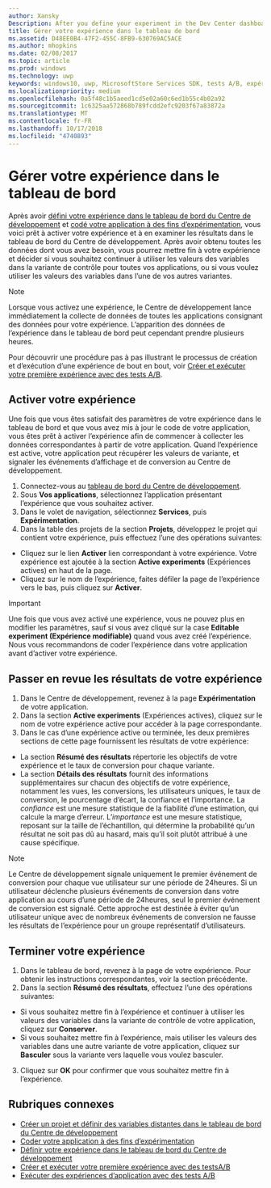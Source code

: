 ```yaml
---
author: Xansky
Description: After you define your experiment in the Dev Center dashboard and code your experiment in your app, you are ready to active your experiment and use the Dev Center dashboard to review the results of your experiment.
title: Gérer votre expérience dans le tableau de bord
ms.assetid: D48EE0B4-47F2-455C-8FB9-630769AC5ACE
ms.author: mhopkins
ms.date: 02/08/2017
ms.topic: article
ms.prod: windows
ms.technology: uwp
keywords: windows10, uwp, MicrosoftStore Services SDK, tests A/B, expériences
ms.localizationpriority: medium
ms.openlocfilehash: 0a5f48c1b5aeed1cd5e02a60c6ed1b55c4b02a92
ms.sourcegitcommit: 1c6325aa572868b789fcdd2efc9203f67a83872a
ms.translationtype: MT
ms.contentlocale: fr-FR
ms.lasthandoff: 10/17/2018
ms.locfileid: "4740893"
---
```

# <a name="manage-your-experiment-in-the-dashboard"></a>Gérer votre expérience dans le tableau de bord

Après avoir [défini votre expérience dans le tableau de bord du Centre de développement](define-your-experiment-in-the-dev-center-dashboard.md) et [codé votre application à des fins d’expérimentation](code-your-experiment-in-your-app.md), vous voici prêt à activer votre expérience et à en examiner les résultats dans le tableau de bord du Centre de développement. Après avoir obtenu toutes les données dont vous avez besoin, vous pourrez mettre fin à votre expérience et décider si vous souhaitez continuer à utiliser les valeurs des variables dans la variante de contrôle pour toutes vos applications, ou si vous voulez utiliser les valeurs des variables dans l’une de vos autres variantes.

> [!NOTE]
> Lorsque vous activez une expérience, le Centre de développement lance immédiatement la collecte de données de toutes les applications consignant des données pour votre expérience. L’apparition des données de l’expérience dans le tableau de bord peut cependant prendre plusieurs heures.

Pour découvrir une procédure pas à pas illustrant le processus de création et d’exécution d’une expérience de bout en bout, voir [Créer et exécuter votre première expérience avec des tests A/B](create-and-run-your-first-experiment-with-a-b-testing.md).

## <a name="activate-your-experiment"></a>Activer votre expérience

Une fois que vous êtes satisfait des paramètres de votre expérience dans le tableau de bord et que vous avez mis à jour le code de votre application, vous êtes prêt à activer l’expérience afin de commencer à collecter les données correspondantes à partir de votre application. Quand l’expérience est active, votre application peut récupérer les valeurs de variante, et signaler les événements d’affichage et de conversion au Centre de développement.

1. Connectez-vous au [tableau de bord du Centre de développement](https://dev.windows.com/overview).
2. Sous **Vos applications**, sélectionnez l’application présentant l’expérience que vous souhaitez activer.
3. Dans le volet de navigation, sélectionnez **Services**, puis **Expérimentation**.
4. Dans la table des projets de la section **Projets**, développez le projet qui contient votre expérience, puis effectuez l’une des opérations suivantes:
  * Cliquez sur le lien **Activer** lien correspondant à votre expérience. Votre expérience est ajoutée à la section **Active experiments** (Expériences actives) en haut de la page.
  * Cliquez sur le nom de l’expérience, faites défiler la page de l’expérience vers le bas, puis cliquez sur **Activer**.

> [!IMPORTANT]
> Une fois que vous avez activé une expérience, vous ne pouvez plus en modifier les paramètres, sauf si vous avez cliqué sur la case **Editable experiment (Expérience modifiable)** quand vous avez créé l’expérience. Nous vous recommandons de coder l’expérience dans votre application avant d’activer votre expérience.

## <a name="review-the-results-of-your-experiment"></a>Passer en revue les résultats de votre expérience

1. Dans le Centre de développement, revenez à la page **Expérimentation** de votre application.
2. Dans la section **Active experiments** (Expériences actives), cliquez sur le nom de votre expérience active pour accéder à la page correspondante.
3. Dans le cas d’une expérience active ou terminée, les deux premières sections de cette page fournissent les résultats de votre expérience:
  * La section **Résumé des résultats** répertorie les objectifs de votre expérience et le taux de conversion pour chaque variante.
  * La section **Détails des résultats** fournit des informations supplémentaires sur chacun des objectifs de votre expérience, notamment les vues, les conversions, les utilisateurs uniques, le taux de conversion, le pourcentage d’écart, la confiance et l’importance. La *confiance* est une mesure statistique de la fiabilité d’une estimation, qui calcule la marge d’erreur. L’*importance* est une mesure statistique, reposant sur la taille de l’échantillon, qui détermine la probabilité qu’un résultat ne soit pas dû au hasard, mais qu’il soit plutôt attribué à une cause spécifique.

> [!NOTE]
> Le Centre de développement signale uniquement le premier événement de conversion pour chaque vue utilisateur sur une période de 24heures. Si un utilisateur déclenche plusieurs événements de conversion dans votre application au cours d’une période de 24heures, seul le premier événement de conversion est signalé. Cette approche est destinée à éviter qu’un utilisateur unique avec de nombreux événements de conversion ne fausse les résultats de l’expérience pour un groupe représentatif d’utilisateurs.


## <a name="complete-your-experiment"></a>Terminer votre expérience

1. Dans le tableau de bord, revenez à la page de votre expérience. Pour obtenir les instructions correspondantes, voir la section précédente.
2. Dans la section **Résumé des résultats**, effectuez l’une des opérations suivantes:
  * Si vous souhaitez mettre fin à l’expérience et continuer à utiliser les valeurs des variables dans la variante de contrôle de votre application, cliquez sur **Conserver**.
  * Si vous souhaitez mettre fin à l’expérience, mais utiliser les valeurs des variables dans une autre variante de votre application, cliquez sur **Basculer** sous la variante vers laquelle vous voulez basculer.
3. Cliquez sur **OK** pour confirmer que vous souhaitez mettre fin à l’expérience.


## <a name="related-topics"></a>Rubriques connexes

* [Créer un projet et définir des variables distantes dans le tableau de bord du Centre de développement](create-a-project-and-define-remote-variables-in-the-dev-center-dashboard.md)
* [Coder votre application à des fins d’expérimentation](code-your-experiment-in-your-app.md)
* [Définir votre expérience dans le tableau de bord du Centre de développement](define-your-experiment-in-the-dev-center-dashboard.md)
* [Créer et exécuter votre première expérience avec des testsA/B](create-and-run-your-first-experiment-with-a-b-testing.md)
* [Exécuter des expériences d’application avec des tests A/B](run-app-experiments-with-a-b-testing.md)
